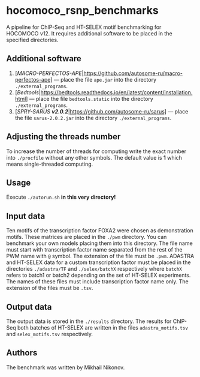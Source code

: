 # hocomoco_rsnp_benchmarks
A pipeline for ChIP-Seq and HT-SELEX motif benchmarking for HOCOMOCO v12.
It requires additional software to be placed in the specified directories.

## Additional software
1. [*MACRO-PERFECTOS-APE*|https://github.com/autosome-ru/macro-perfectos-ape] —
   place the file ```ape.jar``` into the directory ```./external_programs```.
2. [*Bedtools*|https://bedtools.readthedocs.io/en/latest/content/installation.html] —
   place the file ```bedtools.static``` into the directory ```./external_programs```.
3. [*SPRY-SARUS __v2.0.2__*|https://github.com/autosome-ru/sarus] —
   place the file ```sarus-2.0.2.jar``` into the directory ```./external_programs```.

## Adjusting the threads number
To increase the number of threads for computing write the exact number into ```./procfile```
without any other symbols. The default value is __1__ which means single-threaded computing.

## Usage
Execute ```./autorun.sh``` __in this very directory!__

## Input data
Ten motifs of the transcription factor FOXA2 were chosen as demonstration motifs.
These matrices are placed in the ```./pwm``` directory.
You can benchmark your own models placing them into this directory.
The file name must start with transcription factor name separated from the rest of the PWM name with ```@``` symbol.
The extension of the file must be ```.pwm```.
ADASTRA and HT-SELEX data for a custom transcription factor must be placed in the directories ```./adastra/TF``` and ```./selex/batchX``` respectively where ```batchX``` refers to batch1 or batch2 depending on the set of HT-SELEX experiments.
The names of these files must include transcription factor name only.
The extension of the files must be ```.tsv```.

## Output data
The output data is stored in the ```./results``` directory.
The results for ChIP-Seq both batches of HT-SELEX are written in the files ```adastra_motifs.tsv``` and ```selex_motifs.tsv``` respectively. 

## Authors
The benchmark was written by Mikhail Nikonov.
